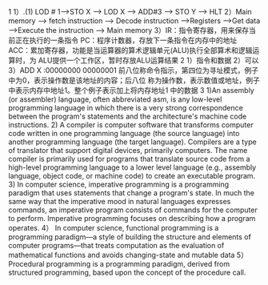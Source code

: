 1
1）.(1) LOD # 1–>STO X –> LOD X –> ADD#3 –> STO Y –> HLT
2）Main memory –> fetch instruction –> Decode instruction –>Registers 
–>Get data –>Execute the instruction –> Main memory
3）IR：指令寄存器，用来保存当前正在执行的一条指令 
PC：程序计数器，存放下一条指令在内存中的地址 
ACC：累加寄存器，功能是当运算器的算术逻辑单元(ALU)执行全部算术和逻辑运算时，为
ALU提供一个工作区，暂时存放ALU运算结果
2
1）指令和数据
2）可以
3）ADD X :00000000 00000001
前八位称命令指示，第四位为寻址模式，例子中为0，表示操作数是该地址的内容；后八位
称为操作数，表示数值或地址，例子中表示内存中地址1。整个例子表示加上将内存地址1
中的数据
3
1)An assembly (or assembler) language, often abbreviated asm, is any 
low-level programming language in which there is a very strong 
correspondence between the program's statements and the architecture's 
machine code instructions.
2)
A compiler is computer software that transforms computer code written 
in one programming language (the source language) into another 
programming language (the target language). Compilers are a type of 
translator that support digital devices, primarily computers. The name 
compiler is primarily used for programs that translate source code from 
a high-level programming language to a lower level language (e.g., 
assembly language, object code, or machine code) to create an 
executable program.
3)
In computer science, imperative programming is a programming paradigm 
that uses statements that change a program's state. In much the same 
way that the imperative mood in natural languages expresses commands, 
an imperative program consists of commands for the computer to perform. 
Imperative programming focuses on describing how a program operates.
4）
In computer science, functional programming is a programming paradigm—a 
style of building the structure and elements of computer programs—that 
treats computation as the evaluation of mathematical functions and 
avoids changing-state and mutable data
5）
Procedural programming is a programming paradigm, derived from 
structured programming, based upon the concept of the procedure call.